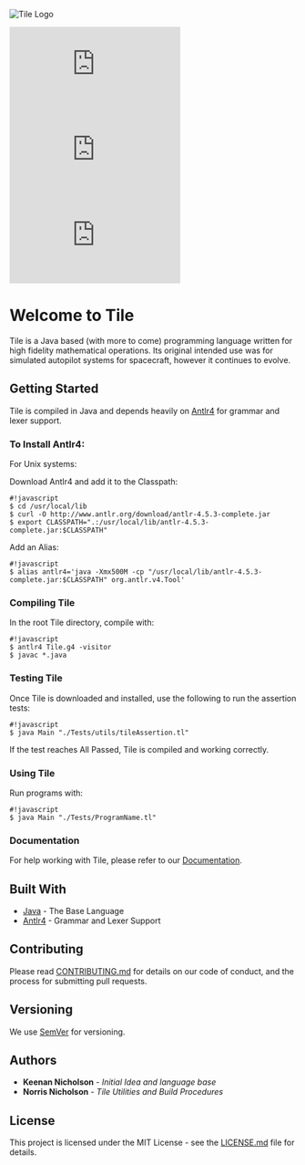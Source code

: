 ![Tile Logo](http://www.nickguys.com/lang/Tile-Small-Logo.png)

[![Tag Badge](http://nornick3.zapto.org/tile/events/get_badge.php?type=tag)]()
[![Build Badge](http://nornick3.zapto.org/tile/events/get_badge.php?type=build)]()
[![Assert Badge](http://nornick3.zapto.org/tile/events/get_badge.php?type=assert)]()

# Welcome to Tile
Tile is a Java based (with more to come) programming language written for high fidelity mathematical operations. Its original intended use was for simulated autopilot systems for spacecraft, however it continues to evolve.

## Getting Started
Tile is compiled in Java and depends heavily on [Antlr4](https://github.com/antlr/antlr4) for grammar and lexer support.

### To Install Antlr4:
For Unix systems:

Download Antlr4 and add it to the Classpath:
```
#!javascript
$ cd /usr/local/lib
$ curl -O http://www.antlr.org/download/antlr-4.5.3-complete.jar
$ export CLASSPATH=".:/usr/local/lib/antlr-4.5.3-complete.jar:$CLASSPATH"
```

Add an Alias:
```
#!javascript
$ alias antlr4='java -Xmx500M -cp "/usr/local/lib/antlr-4.5.3-complete.jar:$CLASSPATH" org.antlr.v4.Tool'
```

### Compiling Tile
In the root Tile directory, compile with:
```
#!javascript
$ antlr4 Tile.g4 -visitor
$ javac *.java
```

### Testing Tile
Once Tile is downloaded and installed, use the following to run the assertion tests:
```
#!javascript
$ java Main "./Tests/utils/tileAssertion.tl"
```
If the test reaches All Passed, Tile is compiled and working correctly.

### Using Tile
Run programs with:
```
#!javascript
$ java Main "./Tests/ProgramName.tl"
```

### Documentation
For help working with Tile, please refer to our [Documentation](https://bitbucket.org/roundpixeldev/tile/wiki/Home).

## Built With

* [Java](https://www.oracle.com/java/index.html) - The Base Language
* [Antlr4](https://github.com/antlr/antlr4) - Grammar and Lexer Support

## Contributing

Please read [CONTRIBUTING.md](CONTRIBUTING.md) for details on our code of conduct, and the process for submitting pull requests.

## Versioning

We use [SemVer](http://semver.org/) for versioning.

## Authors

* **Keenan Nicholson** - *Initial Idea and language base*
* **Norris Nicholson** - *Tile Utilities and Build Procedures*

## License

This project is licensed under the MIT License - see the [LICENSE.md](LICENSE.md) file for details.
